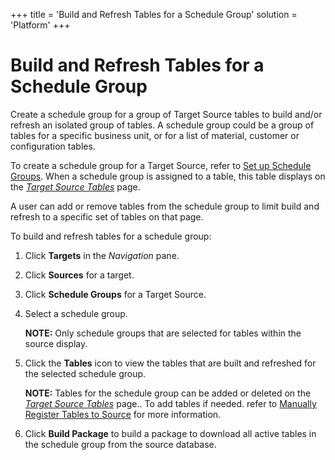 +++
title = 'Build and Refresh Tables for a Schedule Group'
solution = 'Platform'
+++

# Build and Refresh Tables for a Schedule Group

Create a schedule group for a group of Target Source tables to build
and/or refresh an isolated group of tables. A schedule group could be a
group of tables for a specific business unit, or for a list of material,
customer or configuration tables.

To create a schedule group for a Target Source, refer to [Set up
Schedule Groups](../Config/Set_Up_Schedule_Groups.htm). <span>When a
schedule group is assigned to a table, this table displays on the
</span><span style="font-style: italic;">[Target Source
Tables](../Page_Desc/Target_Source_Tables.htm)</span><span> page.</span>

A user can add or remove tables from the schedule group to limit build
and refresh to a specific set of tables on that page.

To build and refresh tables for a schedule group:

1.  Click <span style="font-weight: bold;">Targets</span> in the
    <span style="font-style: italic;">Navigation</span> pane.

2.  Click <span style="font-weight: bold;">Sources</span> for a target.

3.  Click <span style="font-weight: bold;">Schedule Groups</span> for a
    Target Source.

4.  Select a schedule group.
    
    **NOTE:** Only schedule groups that are selected for tables within
    the source display.

5.  Click the <span style="font-weight: bold;">Tables</span> icon to
    view the tables that are built and refreshed for the selected
    schedule group.
    
    **NOTE:** Tables for the schedule group can be added or deleted on
    the <span style="font-style: italic;">[Target Source
    Tables](../Page_Desc/Target_Source_Tables.htm)</span><span> page..
    </span>To add tables if needed. refer to [Manually Register Tables
    to Source](Manually_Register_Tables_to_Source.htm) for more
    information.

6.  Click <span style="font-weight: bold;">Build Package</span> to build
    a package to download all active tables in the schedule group from
    the source database.
